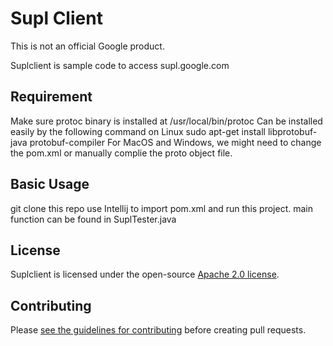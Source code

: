 # Supl Client

This is not an official Google product.

Suplclient is sample code to access supl.google.com

## Requirement
Make sure protoc binary is installed at /usr/local/bin/protoc
Can be installed easily by the following command on Linux
sudo apt-get install libprotobuf-java protobuf-compiler
For MacOS and Windows, we might need to change the pom.xml or manually complie the proto object file.


## Basic Usage
git clone this repo
use Intellij to import pom.xml and run this project.
main function can be found in SuplTester.java

## License

Suplclient is licensed under the open-source [Apache 2.0 license](LICENSE).

## Contributing

Please [see the guidelines for contributing](CONTRIBUTING.md) before creating
pull requests.